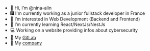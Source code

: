 - 👋 Hi, I’m @nina-alin
- 🎆 I'm currently working as a junior fullstack developer in France
- 👀 I’m interested in Web Development (Backend and Frontend)
- 🌱 I’m currently learning React/NextJs/NestJs
- 💻 Working on a website providing infos about cybersecurity 
- 🔗 My [GitLab](https://gitlab.com/nina-alin)
- 🔗 My [company](https://apizr.fr/fr/creer-plateforme-digitale-api/)
<!---
nina-alin/nina-alin is a ✨ special ✨ repository because its `README.md` (this file) appears on your GitHub profile.
You can click the Preview link to take a look at your changes.
--->
